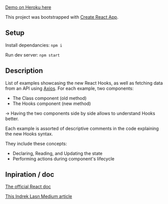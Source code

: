 [Demo on Heroku here](https://aqueous-river-27979.herokuapp.com/)

This project was bootstrapped with [Create React App](https://github.com/facebook/create-react-app).

## Setup

Install dependancies: `npm i`

Run dev server: `npm start`

## Description

List of examples showcasing the new React Hooks, as well as fetching data from an API using [Axios](https://github.com/axios/axios). For each example, two components:

- The Class component (old method)
- The Hooks component (new method)

-> Having the two components side by side allows to understand Hooks better.

Each example is assorted of descriptive comments in the code explaining the new Hooks syntax.

They include these concepts:

- Declaring, Reading, and Updating the state
- Performing actions during component's lifecycle

## Inpiration / doc

[The official React doc](https://reactjs.org/docs/hooks-intro.html)

[This Indrek Lasn Medium article](https://codeburst.io/how-to-fetch-data-from-an-api-with-react-hooks-9e7202b8afcd)
